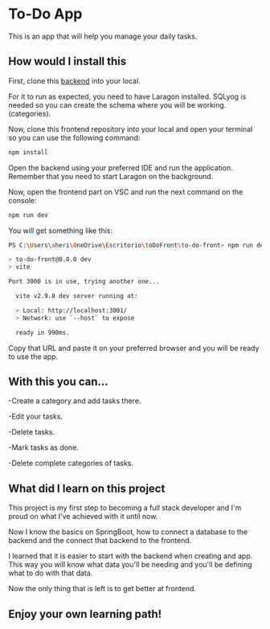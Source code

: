 # To-Do App

This is an app that will help you manage your daily tasks.

## How would I install this

First, clone this [backend](https://github.com/shermaes/challenge-backend) into your local.

For it to run as expected, you need to have Laragon installed. 
SQLyog is needed so you can create the schema where you will be working. (categories).

Now, clone this frontend repository into your local and open your terminal so you can use the following command:

```bash
npm install
```
Open the backend using your preferred IDE and run the application. Remember that you need to start Laragon on the background.

Now, open the frontend part on VSC and run the next command on the console:

```bash
npm run dev
```
You will get something like this:

```bash
PS C:\Users\sheri\OneDrive\Escritorio\toDoFront\to-do-front> npm run dev  

> to-do-front@0.0.0 dev
> vite

Port 3000 is in use, trying another one...

  vite v2.9.8 dev server running at:

  > Local: http://localhost:3001/
  > Network: use `--host` to expose

  ready in 990ms.
```
Copy that URL and paste it on your preferred browser and you will be ready to use the app.

## With this you can...

-Create a category and add tasks there.

-Edit your tasks.

-Delete tasks.

-Mark tasks as done.

-Delete complete categories of tasks.


## What did I learn on this project
This project is my first step to becoming a full stack developer and I'm proud on what I've achieved with it until now. 

Now I know the basics on SpringBoot, how to connect a database to the backend and the connect that backend to the frontend.

I learned that it is easier to start with the backend when creating and app. This way you will know what data you'll be needing and you'll be defining what to do with that data.

Now the only thing that is left is to get better at frontend.

## Enjoy your own learning path! 
